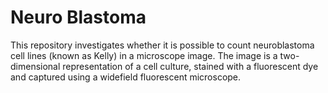 # Neuro Blastoma

This repository investigates whether it is possible to count neuroblastoma cell lines (known as Kelly) in a microscope image. The image is a two-dimensional representation of a cell culture, stained with a fluorescent dye and captured using a widefield fluorescent microscope.
